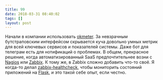 ```yaml
---
title: 99
date: 2018-03-31 08:40:02
tags: []
layout: post
---
```


Начали в компании использовать [okmeter](https://okmeter.io/). За невзрачным бутстраповским интерфейсом скрывается куча довольно умных метрик для всей ключевых сервисов и показателей системы. Даже бот для телеграм есть для нотификаций о проблемах. В общем, прекрасное решение, когда автоматизированный SaaS предпочтительнее возни с [Nagios](https://www.nagios.org/) или [Zabbix](https://www.zabbix.com/ru/). К тому же, в Zabbix сложно добавить что-то своё. Я когда-то делал [zabbix-healthcheck](https://github.com/orsinium/zabbix-healthcheck), чтобы мониторить состояний приложений на [Flask](http://flask.pocoo.org/), и это такой себе опыт, если честно.
